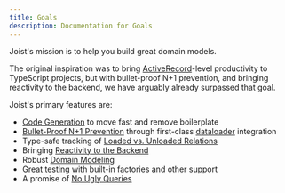 ```yaml
---
title: Goals
description: Documentation for Goals
---
```


Joist's mission is to help you build great domain models.

The original inspiration was to bring [ActiveRecord](https://guides.rubyonrails.org/active_record_basics.html)-level productivity to TypeScript projects, but with bullet-proof N+1 prevention, and bringing reactivity to the backend, we have arguably already surpassed that goal.   

Joist's primary features are:

- [Code Generation](./code-generation.md) to move fast and remove boilerplate
- [Bullet-Proof N+1 Prevention](./avoiding-n-plus-1s.md) through first-class [dataloader](https://github.com/graphql/dataloader) integration
- Type-safe tracking of [Loaded vs. Unloaded Relations](./load-safe-relations.md)
- Bringing [Reactivity to the Backend](../modeling/reactive-fields.md)
- Robust [Domain Modeling](../modeling/fields.md)
- [Great testing](./great-tests.md) with built-in factories and other support
- A promise of [No Ugly Queries](/docs/goals/no-ugly-queries)
